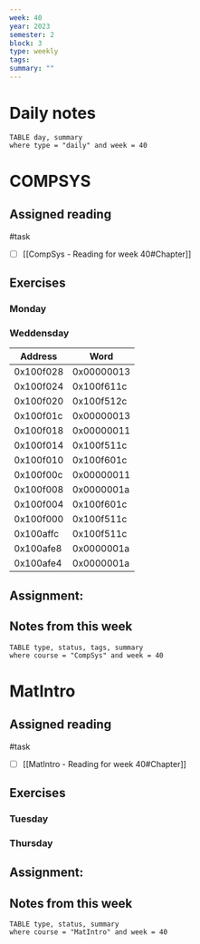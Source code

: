 ```yaml
---
week: 40
year: 2023
semester: 2
block: 3
type: weekly 
tags: 
summary: ""
---
```

# Daily notes
```dataview
TABLE day, summary 
where type = "daily" and week = 40
```
# COMPSYS
## Assigned reading
#task
 - [ ] [[CompSys - Reading for week 40#Chapter]]
## Exercises 
### Monday

### Weddensday

|Address|Word|
|---|---|
|0x100f028|0x00000013|
|0x100f024|0x100f611c|
|0x100f020|0x100f512c|
|0x100f01c|0x00000013|
|0x100f018|0x00000011|
|0x100f014|0x100f511c|
|0x100f010|0x100f601c|
|0x100f00c|0x00000011|
|0x100f008|0x0000001a|
|0x100f004|0x100f601c|
|0x100f000|0x100f511c|
|0x100affc|0x100f511c|
|0x100afe8|0x0000001a|
|0x100afe4|0x0000001a|

## Assignment:

## Notes from this week
```dataview
TABLE type, status, tags, summary
where course = "CompSys" and week = 40
```

# MatIntro
## Assigned reading
#task
 - [ ] [[MatIntro - Reading for week 40#Chapter]]

## Exercises 
### Tuesday
### Thursday
## Assignment:
## Notes from this week
```dataview
TABLE type, status, summary
where course = "MatIntro" and week = 40
```

